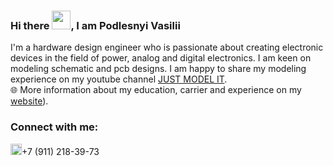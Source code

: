 ### Hi there <img src="https://github.com/VasiliyPodlesniy/PhotoForRepositories/blob/master/hiy.gif" width="30px">, I am Podlesnyi Vasilii 

I'm a hardware design engineer who is passionate about creating electronic devices in the field of power, analog and digital electronics. I am keen on modeling schematic and pcb designs. I am happy to share my modeling experience on my youtube channel [JUST MODEL IT][youtube].
<br/>
🌐 More information about my education, carrier and experience on my [website]).

### Connect with me:

<img src="https://github.com/VasiliyPodlesniy/PhotoForRepositories/blob/master/whatsapp1.png" width="18px">+7 (911) 218-39-73

[website]: https://vpodlesniy1996.wixsite.com/mysite-12 
[youtube]: https://www.youtube.com/channel/UCoNTV8hdYqtWGnWhq0Xz1Yw
